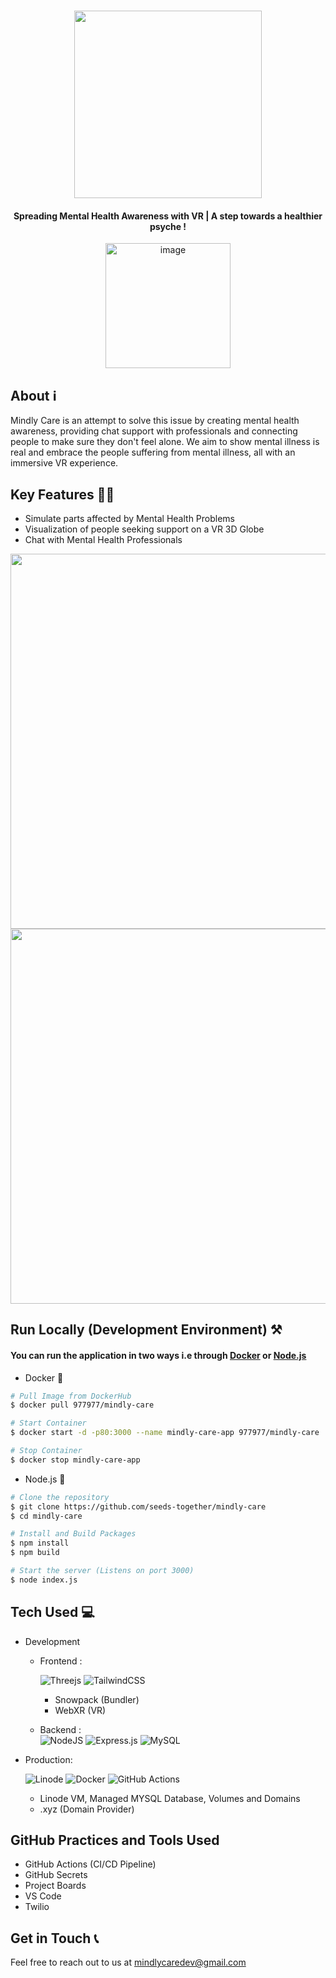 <h1 align="center">
 <img src="https://user-images.githubusercontent.com/51237312/187054410-7d75fbc0-6b4e-4927-bc81-9ce0fa996367.png" width=300/>
</h1>
<h4 align="center">Spreading Mental Health Awareness with VR | A step towards a healthier psyche !</h4>
<div align="center">
<a href="http://mindlycare.xyz/" target="_blank">
<img width="200" alt="image" src="https://user-images.githubusercontent.com/51237312/187055782-6c36240f-d8c6-4206-8aa8-1a7708be1dcf.png">
</a>
</div>

## About ℹ️ 

Mindly Care is an attempt to solve this issue by creating mental health awareness, providing chat support with professionals and connecting people to make sure they don't feel alone. We aim to show mental illness is real and embrace the people suffering from mental illness, all with an immersive VR experience.

## Key Features 🧑‍💻

- Simulate parts affected by Mental Health Problems 
- Visualization of people seeking support on a VR 3D Globe
- Chat with Mental Health Professionals

<img src="https://user-images.githubusercontent.com/51237312/187060044-4eb7250b-cb66-454d-9b6d-1c6069005392.png" width=600/>
<img src="https://user-images.githubusercontent.com/51237312/187060049-afca488a-db98-400f-9623-6fdaecab409e.png" width=600/>

## Run Locally (Development Environment) ⚒️

#### You can run the application in two ways i.e through [Docker](https://www.docker.com/) or [Node.js](https://nodejs.org/en/)
- Docker 🐋

```bash
# Pull Image from DockerHub
$ docker pull 977977/mindly-care

# Start Container
$ docker start -d -p80:3000 --name mindly-care-app 977977/mindly-care 

# Stop Container 
$ docker stop mindly-care-app
```

- Node.js 🤹


```bash
# Clone the repository
$ git clone https://github.com/seeds-together/mindly-care
$ cd mindly-care

# Install and Build Packages
$ npm install
$ npm build

# Start the server (Listens on port 3000)
$ node index.js
```

## Tech Used 💻

- Development 
  - Frontend :
  
      ![Threejs](https://img.shields.io/badge/threejs-black?style=for-the-badge&logo=three.js&logoColor=white)
      ![TailwindCSS](https://img.shields.io/badge/tailwindcss-%2338B2AC.svg?style=for-the-badge&logo=tailwind-css&logoColor=white)
      - Snowpack (Bundler)
      - WebXR (VR)
  
  - Backend :     
      ![NodeJS](https://img.shields.io/badge/node.js-6DA55F?style=for-the-badge&logo=node.js&logoColor=white)
      ![Express.js](https://img.shields.io/badge/express.js-%23404d59.svg?style=for-the-badge&logo=express&logoColor=%2361DAFB)
      ![MySQL](https://img.shields.io/badge/mysql-%2300f.svg?style=for-the-badge&logo=mysql&logoColor=white)
  
- Production:

    ![Linode](https://img.shields.io/badge/linode-00A95C?style=for-the-badge&logo=linode&logoColor=white) 
    ![Docker](https://img.shields.io/badge/docker-%230db7ed.svg?style=for-the-badge&logo=docker&logoColor=white)
    ![GitHub Actions](https://img.shields.io/badge/github%20actions-%232671E5.svg?style=for-the-badge&logo=githubactions&logoColor=white)
    - Linode VM, Managed MYSQL Database, Volumes and Domains
    - .xyz (Domain Provider)
  
## GitHub Practices and Tools Used 

- GitHub Actions (CI/CD Pipeline) 
- GitHub Secrets
- Project Boards
- VS Code
- Twilio 

## Get in Touch 📞
Feel free to reach out to us at mindlycaredev@gmail.com
